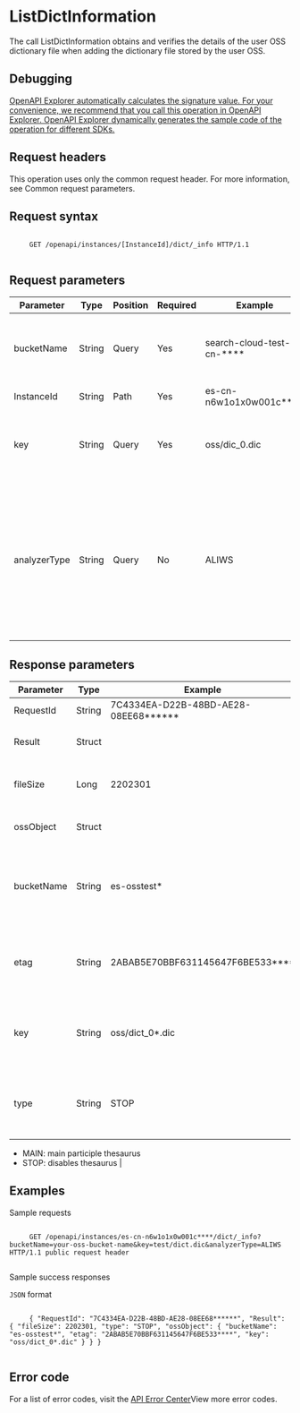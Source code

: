 # ListDictInformation

The call ListDictInformation obtains and verifies the details of the user OSS dictionary file when adding the dictionary file stored by the user OSS.

## Debugging

[OpenAPI Explorer automatically calculates the signature value. For your convenience, we recommend that you call this operation in OpenAPI Explorer. OpenAPI Explorer dynamically generates the sample code of the operation for different SDKs.](https://api.aliyun.com/#product=elasticsearch&api=ListDictInformation&type=ROA&version=2017-06-13)

## Request headers

This operation uses only the common request header. For more information, see Common request parameters.

## Request syntax

```

     GET /openapi/instances/[InstanceId]/dict/_info HTTP/1.1 
   
```

## Request parameters

|Parameter|Type|Position|Required|Example|Description|
|---------|----|--------|--------|-------|-----------|
|bucketName|String|Query|Yes|search-cloud-test-cn-\*\*\*\*|The name of the OSS bucket where the dictionary file resides. |
|InstanceId|String|Path|Yes|es-cn-n6w1o1x0w001c\*\*\*\*|The ID of the instance. |
|key|String|Query|Yes|oss/dic\_0.dic|The path where the dictionary file is stored in OSS Bucket. |
|analyzerType|String|Query|No|ALIWS|The OSS dictionary type to be added by the user. Four types of IK\_HOT, IK, SYNONYMS, and ALIWS are supported. Default value: IK |

## Response parameters

|Parameter|Type|Example|Description|
|---------|----|-------|-----------|
|RequestId|String|7C4334EA-D22B-48BD-AE28-08EE68\*\*\*\*\*\*|The ID of the request. |
|Result|Struct| |The returned results. |
|fileSize|Long|2202301|The dictionary file size, unit: Byte. |
|ossObject|Struct| |OSS Open Storage file details. |
|bucketName|String|es-osstest\*|The name of the bucket where the OSS storage file is located. |
|etag|String|2ABAB5E70BBF631145647F6BE533\*\*\*\*|The MD5 check code Etag \(uppercase\) of the OSS storage file. |
|key|String|oss/dict\_0\*.dic|The path where the dictionary file is stored in OSS Bucket. |
|type|String|STOP|Thesaurus type, which supports the following two types:

-   MAIN: main participle thesaurus
-   STOP: disables thesaurus |

## Examples

Sample requests

```

     GET /openapi/instances/es-cn-n6w1o1x0w001c****/dict/_info?bucketName=your-oss-bucket-name&key=test/dict.dic&analyzerType=ALIWS HTTP/1.1 public request header 
   
```

Sample success responses

`JSON` format

```

     { "RequestId": "7C4334EA-D22B-48BD-AE28-08EE68******", "Result": { "fileSize": 2202301, "type": "STOP", "ossObject": { "bucketName": "es-osstest*", "etag": "2ABAB5E70BBF631145647F6BE533****", "key": "oss/dict_0*.dic" } } } 
   
```

## Error code

For a list of error codes, visit the [API Error Center](https://error-center.alibabacloud.com/status/product/elasticsearch)View more error codes.

